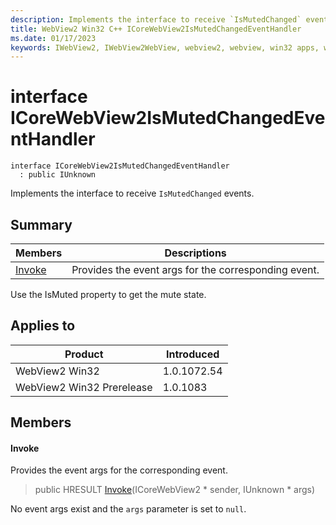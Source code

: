 ```yaml
---
description: Implements the interface to receive `IsMutedChanged` events.
title: WebView2 Win32 C++ ICoreWebView2IsMutedChangedEventHandler
ms.date: 01/17/2023
keywords: IWebView2, IWebView2WebView, webview2, webview, win32 apps, win32, edge, ICoreWebView2, ICoreWebView2Controller, browser control, edge html, ICoreWebView2IsMutedChangedEventHandler
---
```


# interface ICoreWebView2IsMutedChangedEventHandler

```
interface ICoreWebView2IsMutedChangedEventHandler
  : public IUnknown
```

Implements the interface to receive `IsMutedChanged` events.

## Summary

 Members                        | Descriptions
--------------------------------|---------------------------------------------
[Invoke](#invoke) | Provides the event args for the corresponding event.

Use the IsMuted property to get the mute state.

## Applies to

Product                         | Introduced
--------------------------------|---------------------------------------------
WebView2 Win32            |    1.0.1072.54
WebView2 Win32 Prerelease |    1.0.1083

## Members

#### Invoke

Provides the event args for the corresponding event.

> public HRESULT [Invoke](#invoke)(ICoreWebView2 * sender, IUnknown * args)

No event args exist and the `args` parameter is set to `null`.

